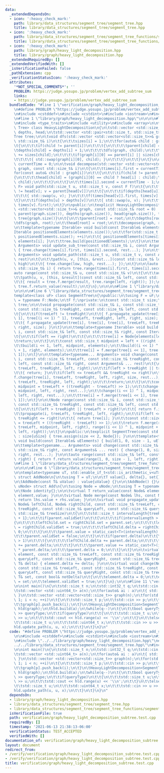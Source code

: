 ```yaml
---
data:
  _extendedDependsOn:
  - icon: ':heavy_check_mark:'
    path: library/data_structures/segment_tree/segment_tree.hpp
    title: library/data_structures/segment_tree/segment_tree.hpp
  - icon: ':heavy_check_mark:'
    path: library/data_structures/segment_tree/segment_tree_functions/segment_tree_add.hpp
    title: library/data_structures/segment_tree/segment_tree_functions/segment_tree_add.hpp
  - icon: ':heavy_check_mark:'
    path: library/graph/heavy_light_decomposition.hpp
    title: library/graph/heavy_light_decomposition.hpp
  _extendedRequiredBy: []
  _extendedVerifiedWith: []
  _isVerificationFailed: false
  _pathExtension: cpp
  _verificationStatusIcon: ':heavy_check_mark:'
  attributes:
    '*NOT_SPECIAL_COMMENTS*': ''
    PROBLEM: https://judge.yosupo.jp/problem/vertex_add_subtree_sum
    links:
    - https://judge.yosupo.jp/problem/vertex_add_subtree_sum
  bundledCode: "#line 1 \"verification/graph/heavy_light_decomposition_subtree.test.cpp\"\
    \n#define PROBLEM \"https://judge.yosupo.jp/problem/vertex_add_subtree_sum\"\n\
    \n#include <cstddef>\n#include <cstdint>\n#include <iostream>\n#include <vector>\n\
    \n#line 1 \"library/graph/heavy_light_decomposition.hpp\"\n\n\n\n#line 5 \"library/graph/heavy_light_decomposition.hpp\"\
    \n#include <type_traits>\n#include <utility>\n#include <array>\n\ntemplate<class\
    \ Tree> class HeavyLightDecomposition\n{\n\tstd::vector <std::size_t> sizes, parent,\
    \ depths, head;\n\tstd::vector <std::pair<std::size_t, std::size_t>> times;\n\t\
    Tree tree;\n\n\tvoid dfs(std::vector <std::vector<std::size_t>>& graph, const\
    \ std::size_t& i)\n\t{\n\t\tsizes[i] = 1;\n\t\tfor(auto& child : graph[i])\n\t\
    \t{\n\t\t\tif(child != parent[i])\n\t\t\t{\n\t\t\t\tparent[child] = i;\n\t\t\t\
    \tdepths[child] = depths[i] + 1;\n\t\t\t\tdfs(graph, child);\n\t\t\t\tsizes[i]\
    \ += sizes[child];\n\t\t\t\tif(graph[i][0] == parent[i] || sizes[child] > sizes[graph[i][0]])\n\
    \t\t\t\t{ std::swap(graph[i][0], child); }\n\t\t\t}\n\t\t}\n\t}\n\n\tstd::size_t\
    \ currentTime = 0;\n\n\tvoid decompose(std::vector <std::vector<std::size_t>>&\
    \ graph, const std::size_t& i)\n\t{\n\t\ttimes[i].first = currentTime++;\n\t\t\
    for(const auto& child : graph[i])\n\t\t{\n\t\t\tif(child != parent[i])\n\t\t\t\
    {\n\t\t\t\thead[child] = (graph[i][0] == child ? head[i] : child);\n\t\t\t\tdecompose(graph,\
    \ child);\n\t\t\t}\n\t\t}\n\t\ttimes[i].second = currentTime - 1;\n\t}\n\n\ttemplate<typename\
    \ F> void path(std::size_t u, std::size_t v, const F f)\n\t{\n\t\tfor(; head[u]\
    \ != head[v]; v = parent[head[v]])\n\t\t{\n\t\t\tif(depths[head[u]] > depths[head[v]])\n\
    \t\t\t{ std::swap(u, v); }\n\t\t\tf(times[head[v]].first, times[v].first);\n\t\
    \t}\n\t\tif(depths[u] > depths[v])\n\t\t{ std::swap(u, v); }\n\t\tf(times[u].first,\
    \ times[v].first);\n\t}\n\npublic:\n\texplicit HeavyLightDecomposition(std::vector\
    \ <std::vector<std::size_t>>& graph, const std::size_t& root = 0) : sizes(graph.size()),\
    \ parent(graph.size()), depths(graph.size()), head(graph.size()), times(graph.size()),\
    \ tree{graph.size()}\n\t{\n\t\tparent[root] = root;\n\t\tdepths[root] = 0;\n\t\
    \tdfs(graph, root);\n\t\thead[root] = root;\n\t\tdecompose(graph, root);\n\t}\n\
    \n\ttemplate<typename Iterable> void build(const Iterable& elements)\n\t{\n\t\t\
    Iterable positionedElements(elements.size());\n\t\tfor(std::size_t i = 0; i <\
    \ positionedElements.size(); ++i)\n\t\t{ positionedElements[times[i].first] =\
    \ elements[i]; }\n\t\ttree.build(positionedElements);\n\t}\n\n\ttemplate<typename...\
    \ Arguments> void update_sub_tree(const std::size_t& i, const Arguments& ... rest)\
    \ { tree.change(times[i].first, times[i].second, rest...); }\n\n\ttemplate<typename...\
    \ Arguments> void update_path(std::size_t u, std::size_t v, const Arguments& ...\
    \ rest)\n\t{\n\t\tpath(u, v, [this, &rest...](const std::size_t& low, const std::size_t&\
    \ high)\n\t\t{ tree.change(low, high, rest...); });\n\t}\n\n\tauto range(const\
    \ std::size_t& i) { return tree.range(times[i].first, times[i].second); }\n\n\t\
    auto range(const std::size_t& u, const std::size_t& v)\n\t{\n\t\tauto result{tree.f.identity};\n\
    \t\tpath(u, v, [this, &result](const std::size_t& left, const std::size_t& right)\n\
    \t\t{ result = tree.f.merge(result, tree.range(left, right)); });\n\t\treturn\
    \ tree.f.return_value(result);\n\t}\n};\n\n\n\n#line 1 \"library/data_structures/segment_tree/segment_tree.hpp\"\
    \n\n\n\n#line 6 \"library/data_structures/segment_tree/segment_tree.hpp\"\n\n\
    template<class uF> class SegmentTree\n{\npublic:\n\tusing F = uF;\n\tusing Node\
    \ = typename F::Node;\n\tF f;\nprivate:\n\tconst std::size_t size;\n\tstd::vector<Node>\
    \ tree;\n\n\tvoid propagate(const std::size_t& i, const std::size_t& treeLeft,\
    \ const std::size_t& treeRight, const std::size_t& left, const std::size_t& right)\n\
    \t{\n\t\tif(treeLeft != treeRight)\n\t\t{ f.propagate_update(tree[i], tree[i <<\
    \ 1], tree[(i << 1) ^ 1], treeLeft, treeRight, left, right, size); }\n\t\telse\n\
    \t\t{ f.propagate_update(tree[i], tree[i], tree[i], treeLeft, treeRight, left,\
    \ right, size); }\n\t}\n\n\ttemplate<typename Iterable> void build(const std::size_t&\
    \ i, const std::size_t& left, const std::size_t& right, const Iterable& elements)\n\
    \t{\n\t\tif(left == right)\n\t\t{\n\t\t\ttree[i] = Node{elements[left]};\n\t\t\
    \treturn;\n\t\t}\n\t\tconst std::size_t midpoint = left + ((right - left) >> 1);\n\
    \t\tbuild(i << 1, left, midpoint, elements);\n\t\tbuild((i << 1) ^ 1, midpoint\
    \ + 1, right, elements);\n\t\ttree[i] = f.merge(tree[i << 1], tree[(i << 1) ^\
    \ 1]);\n\t}\n\n\ttemplate<typename... Arguments> void change(const std::size_t&\
    \ i, const std::size_t& treeLeft, const std::size_t& treeRight, const std::size_t&\
    \ left, const std::size_t& right, const Arguments& ... rest)\n\t{\n\t\tpropagate(i,\
    \ treeLeft, treeRight, left, right);\n\t\tif(left > treeRight || treeLeft > right)\n\
    \t\t{ return; }\n\t\tif(left <= treeLeft && treeRight <= right)\n\t\t{\n\t\t\t\
    f.change(tree[i], treeLeft, treeRight, left, right, size, rest...);\n\t\t\tpropagate(i,\
    \ treeLeft, treeRight, left, right);\n\t\t\treturn;\n\t\t}\n\t\tconst std::size_t\
    \ midpoint = treeLeft + ((treeRight - treeLeft) >> 1);\n\t\tchange(i << 1, treeLeft,\
    \ midpoint, left, right, rest...);\n\t\tchange((i << 1) ^ 1, midpoint + 1, treeRight,\
    \ left, right, rest...);\n\t\ttree[i] = f.merge(tree[i << 1], tree[(i << 1) ^\
    \ 1]);\n\t}\n\n\tNode range(const std::size_t& i, const std::size_t& treeLeft,\
    \ const std::size_t& treeRight, const std::size_t& left, const std::size_t& right)\n\
    \t{\n\t\tif(left > treeRight || treeLeft > right)\n\t\t{ return f.identity; }\n\
    \t\tpropagate(i, treeLeft, treeRight, left, right);\n\t\tif(left <= treeLeft &&\
    \ treeRight <= right)\n\t\t{ return tree[i]; }\n\t\tconst std::size_t midpoint\
    \ = treeLeft + ((treeRight - treeLeft) >> 1);\n\t\treturn f.merge(range(i << 1,\
    \ treeLeft, midpoint, left, right), range((i << 1) ^ 1, midpoint + 1, treeRight,\
    \ left, right));\n\t}\n\npublic:\n\texplicit SegmentTree(const std::size_t& uSize)\
    \ : size{uSize} { tree.assign(size << 2, Node{}); }\n\n\ttemplate<typename Iterable>\
    \ void build(const Iterable& uElements) { build(1, 0, size - 1, uElements); }\n\
    \n\ttemplate<typename... Arguments> void change(const std::size_t& left, const\
    \ std::size_t& right, const Arguments& ... rest) { change(1, 0, size - 1, left,\
    \ right, rest...); }\n\n\tauto range(const std::size_t& left, const std::size_t&\
    \ right) { return f.return_value(range(1, 0, size - 1, left, right)); }\n};\n\n\
    \n#line 1 \"library/data_structures/segment_tree/segment_tree_functions/segment_tree_add.hpp\"\
    \n\n\n\n#line 6 \"library/data_structures/segment_tree/segment_tree_functions/segment_tree_add.hpp\"\
    \n\ntemplate<typename uT, std::enable_if_t<std::is_arithmetic_v<uT>, bool> = true>\
    \ struct AddNode\n{\n\tusing T = uT;\n\n\tT value{}, delta{}, set{};\n\tbool validSet{};\n\
    \n\tAddNode(const T& uValue) : value{uValue} {}\n\n\tAddNode() {}\n};\n\ntemplate<class\
    \ uNode> struct Add\n{\n\tusing Node = uNode;\n\tusing T = typename Node::T;\n\
    \n\tNode identity{};\n\n\tvirtual T return_value(const Node& element) { return\
    \ element.value; }\n\n\tvirtual Node merge(const Node& lhs, const Node& rhs) {\
    \ return lhs.value + rhs.value; }\n\n\tvirtual void propagate_update(Node& parent,\
    \ Node& leftChild, Node& rightChild, const std::size_t& treeLeft, const std::size_t&\
    \ treeRight, const std::size_t& queryLeft, const std::size_t& queryRight, const\
    \ std::size_t& treeSize)\n\t{\n\t\tstd::size_t intervalLength{treeRight - treeLeft\
    \ + 1};\n\t\tif(parent.validSet)\n\t\t{\n\t\t\tif(intervalLength > 1)\n\t\t\t\
    {\n\t\t\t\tleftChild.set = rightChild.set = parent.set;\n\t\t\t\tleftChild.validSet\
    \ = rightChild.validSet = true;\n\t\t\t\tleftChild.delta = rightChild.delta =\
    \ 0;\n\t\t\t}\n\t\t\tparent.value = static_cast<T>(intervalLength) * parent.set;\n\
    \t\t\tparent.validSet = false;\n\t\t}\n\t\tif(parent.delta)\n\t\t{\n\t\t\tif(intervalLength\
    \ > 1)\n\t\t\t{\n\t\t\t\tleftChild.delta += parent.delta;\n\t\t\t\trightChild.delta\
    \ += parent.delta;\n\t\t\t}\n\t\t\tparent.value += static_cast<T>(intervalLength)\
    \ * parent.delta;\n\t\t\tparent.delta = 0;\n\t\t}\n\t}\n\n\tvirtual void change(Node&\
    \ element, const std::size_t& treeLeft, const std::size_t& treeRight, const std::size_t&\
    \ queryLeft, const std::size_t& queryRight, const std::size_t& treeSize, const\
    \ T& delta) { element.delta += delta; }\n\n\tvirtual void change(Node& element,\
    \ const std::size_t& treeLeft, const std::size_t& treeRight, const std::size_t&\
    \ queryLeft, const std::size_t& queryRight, const std::size_t& treeSize, const\
    \ T& set, const bool& notDelta)\n\t{\n\t\telement.delta = 0;\n\t\telement.set\
    \ = set;\n\t\telement.validSet = true;\n\t}\n};\n\n\n#line 11 \"verification/graph/heavy_light_decomposition_subtree.test.cpp\"\
    \n\nint main()\n{\n\tstd::size_t n;\n\tstd::int32_t q;\n\tstd::cin >> n >> q;\n\
    \tstd::vector <std::uint64_t> a(n);\n\tfor(auto& ai : a)\n\t{ std::cin >> ai;\
    \ }\n\tstd::vector <std::vector<std::size_t>> graph(n);\n\tfor(std::size_t i =\
    \ 1; i < n; ++i)\n\t{\n\t\tstd::size_t p;\n\t\tstd::cin >> p;\n\t\tgraph[i].push_back(p);\n\
    \t\tgraph[p].push_back(i);\n\t}\n\tHeavyLightDecomposition<SegmentTree<Add<AddNode<std::uint64_t>>>>\
    \ hld(graph);\n\thld.build(a);\n\twhile(q--)\n\t{\n\t\tbool queryType;\n\t\tstd::cin\
    \ >> queryType;\n\t\tif(queryType)\n\t\t{\n\t\t\tstd::size_t u;\n\t\t\tstd::cin\
    \ >> u;\n\t\t\tstd::cout << hld.range(u) << '\\n';\n\t\t}\n\t\telse\n\t\t{\n\t\
    \t\tstd::size_t u;\n\t\t\tstd::uint64_t x;\n\t\t\tstd::cin >> u >> x;\n\t\t\t\
    hld.update_path(u, u, x);\n\t\t}\n\t}\n}\n"
  code: "#define PROBLEM \"https://judge.yosupo.jp/problem/vertex_add_subtree_sum\"\
    \n\n#include <cstddef>\n#include <cstdint>\n#include <iostream>\n#include <vector>\n\
    \n#include \"../../library/graph/heavy_light_decomposition.hpp\"\n#include \"\
    ../../library/data_structures/segment_tree/segment_tree.hpp\"\n#include \"../../library/data_structures/segment_tree/segment_tree_functions/segment_tree_add.hpp\"\
    \n\nint main()\n{\n\tstd::size_t n;\n\tstd::int32_t q;\n\tstd::cin >> n >> q;\n\
    \tstd::vector <std::uint64_t> a(n);\n\tfor(auto& ai : a)\n\t{ std::cin >> ai;\
    \ }\n\tstd::vector <std::vector<std::size_t>> graph(n);\n\tfor(std::size_t i =\
    \ 1; i < n; ++i)\n\t{\n\t\tstd::size_t p;\n\t\tstd::cin >> p;\n\t\tgraph[i].push_back(p);\n\
    \t\tgraph[p].push_back(i);\n\t}\n\tHeavyLightDecomposition<SegmentTree<Add<AddNode<std::uint64_t>>>>\
    \ hld(graph);\n\thld.build(a);\n\twhile(q--)\n\t{\n\t\tbool queryType;\n\t\tstd::cin\
    \ >> queryType;\n\t\tif(queryType)\n\t\t{\n\t\t\tstd::size_t u;\n\t\t\tstd::cin\
    \ >> u;\n\t\t\tstd::cout << hld.range(u) << '\\n';\n\t\t}\n\t\telse\n\t\t{\n\t\
    \t\tstd::size_t u;\n\t\t\tstd::uint64_t x;\n\t\t\tstd::cin >> u >> x;\n\t\t\t\
    hld.update_path(u, u, x);\n\t\t}\n\t}\n}\n"
  dependsOn:
  - library/graph/heavy_light_decomposition.hpp
  - library/data_structures/segment_tree/segment_tree.hpp
  - library/data_structures/segment_tree/segment_tree_functions/segment_tree_add.hpp
  isVerificationFile: true
  path: verification/graph/heavy_light_decomposition_subtree.test.cpp
  requiredBy: []
  timestamp: '2021-06-13 21:38:13-06:00'
  verificationStatus: TEST_ACCEPTED
  verifiedWith: []
documentation_of: verification/graph/heavy_light_decomposition_subtree.test.cpp
layout: document
redirect_from:
- /verify/verification/graph/heavy_light_decomposition_subtree.test.cpp
- /verify/verification/graph/heavy_light_decomposition_subtree.test.cpp.html
title: verification/graph/heavy_light_decomposition_subtree.test.cpp
---
```

